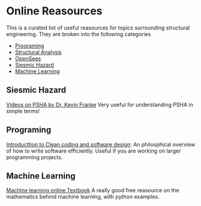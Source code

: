 # Online Reasources

This is a curated list of useful reasources for topics surrounding structural engineering. They are broken into the following categories

- [Programing](#programing)
- [Structural Analysis](#programing)
- [OpenSees](#programing)
- [Siesmic Hazard](#siesmic-hazard)
- [Machine Learning](#machine-learning)


## Siesmic Hazard
[Videos on PSHA by Dr. Kevin Franke](https://www.youtube.com/watch?v=sv5lxy74hxo&list=PLzBZ3hmMnx1ItfMeO9aGQ5PnC65_TeTBv&index=8)
Very useful for understanding PSHA in simple terms!


## Programing
[Introducttion to Clean coding and software design](https://www.youtube.com/watch?v=7EmboKQH8lM&t=1198s):
An philosphical overview of how to write software efficiently. Useful if you are working on larger programming projects.


## Machine Learning
[Machine learning online Textbook](http://neuralnetworksanddeeplearning.com/index.html)
A really good free reasource on the mathematics behind machine learning, with python examples.


